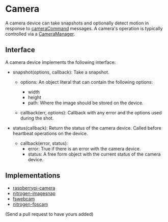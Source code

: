 # Camera

A camera device can take snapshots and optionally detect motion in response to [cameraCommand](../schemas/cameraCommand.html) messages.  A camera's operation is typically controlled via a [CameraManager](../managers/cameraManager.html).

## Interface

A camera device implements the following interface:

* snapshot(options, callback): Take a snapshot.
    * options: An object literal that can contain the following options:
        * width
        * height
        * path: Where the image should be stored on the device.

    * callback(err, options): Callback with any error and the options used during the shot.

* status(callback): Return the status of the camera device. Called before heartbeat operations on the device.
    * callback(error, status): 
        * error: True if there is an error with the camera device.
        * status: A free form object with the current status of the camera device. 

## Implementations

* [raspberrypi-camera](https://github.com/nitrogenjs/devices/tree/master/raspberrypi-camera)
* [nitrogen-imagesnap](https://github.com/nitrogenjs/devices/tree/master/imagesnap)
* [fswebcam](https://github.com/nitrogenjs/devices/tree/master/fswebcam)
* [nitrogen-foscam](https://github.com/nitrogenjs/devices/tree/master/foscam)

(Send a pull request to have yours added)